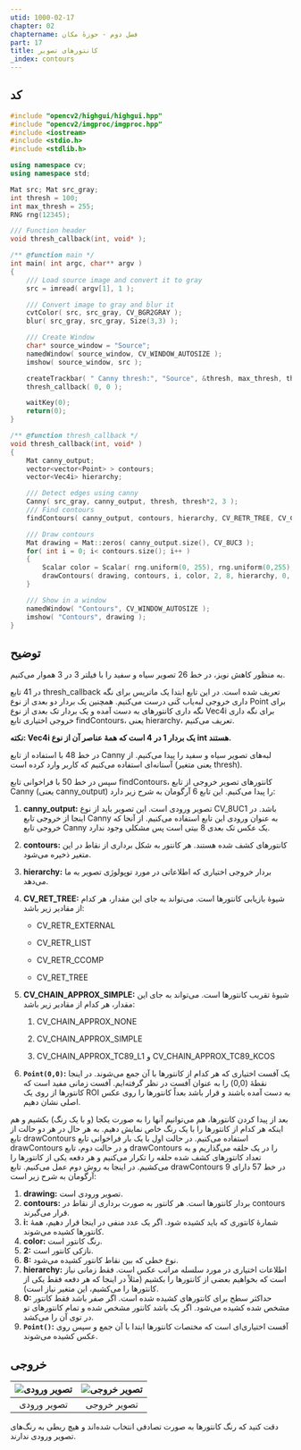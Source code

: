 ```yaml
---
utid: 1000-02-17
chapter: 02
chaptername: فصل دوم - حوزهٔ مکان
part: 17
title: کانتورهای تصویر
_index: contours
---
```


## کد

```c++
#include "opencv2/highgui/highgui.hpp"
#include "opencv2/imgproc/imgproc.hpp"
#include <iostream>
#include <stdio.h>
#include <stdlib.h>

using namespace cv;
using namespace std;

Mat src; Mat src_gray;
int thresh = 100;
int max_thresh = 255;
RNG rng(12345);

/// Function header
void thresh_callback(int, void* );

/** @function main */
int main( int argc, char** argv )
{
    /// Load source image and convert it to gray
    src = imread( argv[1], 1 );

    /// Convert image to gray and blur it
    cvtColor( src, src_gray, CV_BGR2GRAY );
    blur( src_gray, src_gray, Size(3,3) );

    /// Create Window
    char* source_window = "Source";
    namedWindow( source_window, CV_WINDOW_AUTOSIZE );
    imshow( source_window, src );

    createTrackbar( " Canny thresh:", "Source", &thresh, max_thresh, thresh_callback );
    thresh_callback( 0, 0 );

    waitKey(0);
    return(0);
}

/** @function thresh_callback */
void thresh_callback(int, void* )
{
    Mat canny_output;
    vector<vector<Point> > contours;
    vector<Vec4i> hierarchy;

    /// Detect edges using canny
    Canny( src_gray, canny_output, thresh, thresh*2, 3 );
    /// Find contours
    findContours( canny_output, contours, hierarchy, CV_RETR_TREE, CV_CHAIN_APPROX_SIMPLE, Point(0, 0) );

    /// Draw contours
    Mat drawing = Mat::zeros( canny_output.size(), CV_8UC3 );
    for( int i = 0; i< contours.size(); i++ )
    {
        Scalar color = Scalar( rng.uniform(0, 255), rng.uniform(0,255), rng.uniform(0,255) );
        drawContours( drawing, contours, i, color, 2, 8, hierarchy, 0, Point() );
    }

    /// Show in a window
    namedWindow( "Contours", CV_WINDOW_AUTOSIZE );
    imshow( "Contours", drawing );
}
```



## توضیح

به منظور کاهش نویز، در خط 26 تصویر سیاه و سفید را با فیلتر 3 در 3 هموار می‌کنیم.

در 41 تابع thresh_callback تعریف شده است. در این تابع ابتدا یک ماتریس برای نگه داری خروجی لبه‌یاب کَنی درست می‌کنیم. همچنین یک بردار دو بعدی از نوع Point برای نگه داری کانتورهای به دست آمده و یک بردار تک بعدی از نوع Vec4i برای نگه داری خروجی اختیاری تابع findContours، یعنی hierarchy، تعریف می‌کنیم.

**نکته: Vec4i یک بردار 1 در 4 است که همهٔ عناصر آن از نوع int هستند.**

در خط 48 با استفاده از تابع Canny لبه‌های تصویر سیاه و سفید را پیدا می‌کنیم. از آستانه‌ای استفاده می‌کنیم که کاربر وارد کرده است (یعنی متغیر thresh).

سپس در خط 50 با فراخوانی تابع findContours، کانتورهای تصویر خروجی از تابع Canny (یعنی canny_output) را پیدا می‌کنیم. این تابع 6 آرگومان به شرح زیر دارد:

1.  **canny\_output:** تصویر ورودی است. این تصویر باید از نوع CV\_8UC1 باشد. در اینجا از خروجی تابع Canny به عنوان ورودی این تابع استفاده می‌کنیم. از آنجا که خروجی تابع Canny یک عکس تک بعدی 8 بیتی است پس مشکلی وجود ندارد.
2.  **contours:** کانتورهای کشف شده هستند. هر کانتور به شکل برداری از نقاط در این متغیر ذخیره می‌شود.
3.  **hierarchy:** بردار خروجی اختیاری که اطلاعاتی در مورد توپولوژی تصویر به ما می‌دهد.
4.  **CV\_RET\_TREE:** شیوهٔ بازیابی کانتورها است. می‌تواند به جای این مقدار، هر کدام از مقادیر زیر باشد:

    -   CV\_RETR\_EXTERNAL

    -   CV\_RETR\_LIST

    -   CV\_RETR\_CCOMP

    -   CV\_RET\_TREE
5.  **CV\_CHAIN\_APPROX\_SIMPLE:** شیوهٔ تقریب کانتورها است. می‌تواند به جای این مقدار، هر کدام از مقادیر زیر باشد:

    1.  CV\_CHAIN\_APPROX\_NONE

    2.  CV\_CHAIN\_APPROX\_SIMPLE

    3.  CV\_CHAIN\_APPROX\_TC89\_L1 و CV\_CHAIN\_APPROX\_TC89\_KCOS
6.  **`Point(0,0)`:** یک آفست اختیاری که هر کدام از کانتورها با آن جمع می‌شوند. در اینجا نقطهٔ (0,0) را به عنوان آفست در نظر گرفته‌ایم. آفست زمانی مفید است که کانتورها از روی یک ROI به دست آمده باشند و قرار باشد بعداً کانتورها را روی عکس اصلی نشان دهیم.

بعد از پیدا کردن کانتورها، هم می‌توانیم آنها را به صورت یکجا (و با یک رنگ) بکشیم و هم اینکه هر کدام از کانتورها را با یک رنگ خاص نمایش دهیم. به هر حال در هر دو حالت از تابع drawContours استفاده می‌کنیم. در حالت اول با یک بار فراخوانی تابع drawContours و در حالت دوم، تابع drawContours را در یک حلقه می‌گذاریم و به تعداد کانتورهای کشف شده حلقه را تکرار می‌کنیم و هر دفعه یکی از کانتورها را می‌کشیم. در اینجا به روش دوم عمل می‌کنیم. تابع drawContours در خط 57 دارای 9 آرگومان به شرح زیر است:

1.  **drawing:** تصویر ورودی است.
2.  **contours:** بردار کانتورها است. هر کانتور به صورت برداری از نقاط در contours قرار می‌گیرند.
3.  **i:** شمارهٔ کانتوری که باید کشیده شود. اگر یک عدد منفی در اینجا قرار دهیم، همهٔ کانتورها کشیده می‌شوند.
4.  **color:** رنگ کانتور است.
5.  **2:** نازکی کانتور است.
6.  **8:** نوع خطی که بین نقاط کانتور کشیده می‌شود.
7.  **hierarchy:** اطلاعات اختیاری در مورد سلسله مراتب عکس است. فقط زمانی نیاز است که بخواهیم بعضی از کانتورها را بکشیم (مثلاً در اینجا که هر دفعه فقط یکی از کانتورها را می‌کشیم، این متغیر نیاز است).
8.  **0:** حداکثر سطح برای کانتورهای کشیده شده است. اگر صفر باشد فقط کانتور مشخص شده کشیده می‌شود. اگر یک باشد کانتور مشخص شده و تمام کانتورهای تو در توی آن را می‌کشد.
9.  **`Point()`:** آفست اختیاری‌ای است که مختصات کانتورها ابتدا با آن جمع و سپس روی عکس کشیده می‌شوند.


## خروجی

| ![تصویر ورودی](/opencv-book/media/image90.png) | ![تصویر خروجی](/opencv-book/media/image91.png) |
| :--------------------------------------------: | :--------------------------------------------: |
|                  تصویر ورودی                   |                  تصویر خروجی                   |

دقت کنید که رنگ کانتورها به صورت تصادفی انتخاب شده‌اند و هیچ ربطی به رنگ‌های تصویر ورودی ندارند.